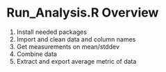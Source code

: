 Run_Analysis.R Overview
=================================================================

1) Install needed packages
2) Import and clean data and column names
3) Get measurements on mean/stddev
4) Combine data
5) Extract and export average metric of data

